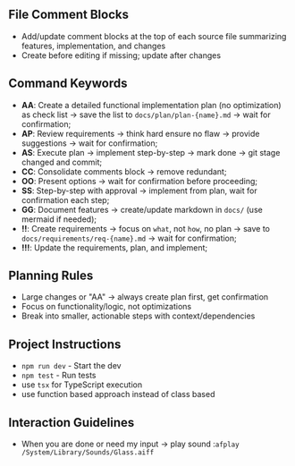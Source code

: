 ## File Comment Blocks
- Add/update comment blocks at the top of each source file summarizing features, implementation, and changes
- Create before editing if missing; update after changes

## Command Keywords
- **AA**: Create a detailed functional implementation plan (no optimization) as check list → save the list to `docs/plan/plan-{name}.md` → wait for confirmation;
- **AP**: Review requirements → think hard ensure no flaw → provide suggestions → wait for confirmation;
- **AS**: Execute plan → implement step-by-step → mark done → git stage changed and commit;
- **CC**: Consolidate comments block → remove redundant;
- **OO**: Present options → wait for confirmation before proceeding;
- **SS**: Step-by-step with approval → implement from plan, wait for confirmation each step;
- **GG**: Document features → create/update markdown in `docs/` (use mermaid if needed);
- **!!**: Create requirements → focus on `what`, not `how`, no plan → save to `docs/requirements/req-{name}.md` → wait for confirmation;
- **!!!**: Update the requirements, plan, and implement;
## Planning Rules
- Large changes or "AA" → always create plan first, get confirmation
- Focus on functionality/logic, not optimizations
- Break into smaller, actionable steps with context/dependencies

## Project Instructions
- `npm run dev` - Start the dev
- `npm test` - Run tests
- use `tsx` for TypeScript execution
- use function based approach instead of class based

## Interaction Guidelines
- When you are done or need my input → play sound :`afplay /System/Library/Sounds/Glass.aiff`